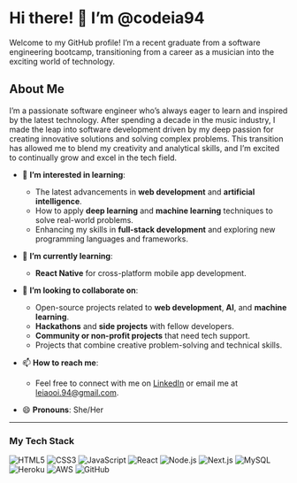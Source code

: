 # Hi there! 👋 I’m @codeia94

Welcome to my GitHub profile! I’m a recent graduate from a software engineering bootcamp, transitioning from a career as a musician into the exciting world of technology.

## About Me

I’m a passionate software engineer who’s always eager to learn and inspired by the latest technology. After spending a decade in the music industry, I made the leap into software development driven by my deep passion for creating innovative solutions and solving complex problems. This transition has allowed me to blend my creativity and analytical skills, and I’m excited to continually grow and excel in the tech field.

- 👀 **I’m interested in learning**:
  - The latest advancements in **web development** and **artificial intelligence**.
  - How to apply **deep learning** and **machine learning** techniques to solve real-world problems.
  - Enhancing my skills in **full-stack development** and exploring new programming languages and frameworks.

- 🌱 **I’m currently learning**:
  - **React Native** for cross-platform mobile app development.

- 💞️ **I’m looking to collaborate on**:
  - Open-source projects related to **web development**, **AI**, and **machine learning**.
  - **Hackathons** and **side projects** with fellow developers.
  - **Community or non-profit projects** that need tech support.
  - Projects that combine creative problem-solving and technical skills.

- 📫 **How to reach me**:
  - Feel free to connect with me on [LinkedIn](https://www.linkedin.com/in/leiaooi1994/) or email me at leiaooi.94@gmail.com.
  <!---
  - Check out my portfolio or ongoing projects at [Your Portfolio](http://yourportfolio.com).
  --->

- 😄 **Pronouns**: She/Her

---

### My Tech Stack

![HTML5](https://img.shields.io/badge/HTML5-E34F26?style=for-the-badge&logo=html5&logoColor=white)
![CSS3](https://img.shields.io/badge/CSS3-1572B6?style=for-the-badge&logo=css3&logoColor=white)
![JavaScript](https://img.shields.io/badge/JavaScript-F7DF1E?style=for-the-badge&logo=javascript&logoColor=black)
![React](https://img.shields.io/badge/React-61DAFB?style=for-the-badge&logo=react&logoColor=black)
![Node.js](https://img.shields.io/badge/Node.js-339933?style=for-the-badge&logo=nodedotjs&logoColor=white)
![Next.js](https://img.shields.io/badge/Next.js-000000?style=for-the-badge&logo=nextdotjs&logoColor=white)
![MySQL](https://img.shields.io/badge/MySQL-4479A1?style=for-the-badge&logo=mysql&logoColor=white)
![Heroku](https://img.shields.io/badge/Heroku-430098?style=for-the-badge&logo=heroku&logoColor=white)
![AWS](https://img.shields.io/badge/Amazon_AWS-232F3E?style=for-the-badge&logo=amazon-aws&logoColor=white)
![GitHub](https://img.shields.io/badge/GitHub-181717?style=for-the-badge&logo=github&logoColor=white)



<!---
codeia94/codeia94 is a ✨ special ✨ repository because its `README.md` (this file) appears on your GitHub profile.
You can click the Preview link to take a look at your changes.
--->
